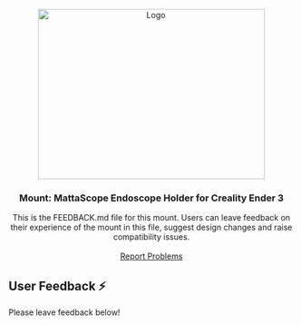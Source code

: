 <!-- WHEN SHARING MOUNTS, FILL OUT THIS TEMPLATE AND ADD AS 'README.md' IN MOUNT FOLDER-->

<!-- HEADER -->
<br />
<div align="center">
  <a href="https://github.com/Matta-Labs/camera-mounts">
    <!-- PLEASE UPLOAD IMAGE OF MOUNT TO IMAGES/ AND ADD IT HERE-->
    <img src="images/mattascope.png" alt="Logo" width="400" height="300">
  </a>

<h3 align="center">Mount: MattaScope Endoscope Holder for Creality Ender 3 </h3>

  <p align="center">
    This is the FEEDBACK.md file for this mount. Users can leave feedback on their experience of the mount in this file, suggest design changes and raise compatibility issues.
    <br />
    <br />
    <a href="https://github.com/Matta-Labs/camera-mounts/issues">Report Problems</a>

  </p>
</div>

<!-- FEEDBACK -->
## User Feedback ⚡️

Please leave feedback below!

